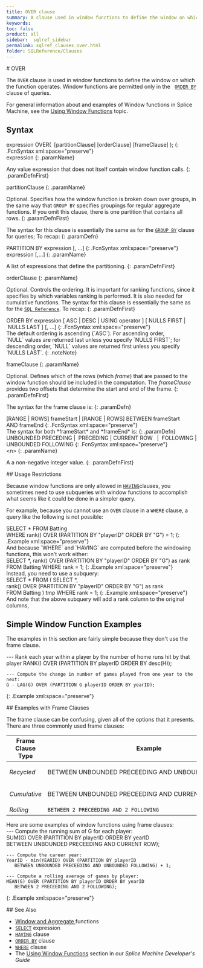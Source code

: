 ```yaml
---
title: OVER clause
summary: A clause used in window functions to define the window on which the function operates. Window functions are permitted only in the SELECT list and the ORDER BY clause of queries.
keywords:
toc: false
product: all
sidebar:  sqlref_sidebar
permalink: sqlref_clauses_over.html
folder: SQLReference/Clauses
---
```

<section>
<div class="TopicContent" data-swiftype-index="true" markdown="1">
# OVER

The `OVER` clause is used in window functions to define the window on
which the function operates. Window functions are permitted only in the
&nbsp;&nbsp;[`ORDER BY`](sqlref_clauses_orderby.html) clause of queries.

For general information about and examples of Window functions in Splice
Machine, see the [Using Window
Functions](developers_fundamentals_windowfcns.html) topic.

## Syntax

<div class="fcnWrapperWide" markdown="1">
    expression OVER( 
         [partitionClause]
         [orderClause]
         [frameClause] );
{: .FcnSyntax xml:space="preserve"}

</div>
<div class="paramList" markdown="1">
expression
{: .paramName}

Any value expression that does not itself contain window function calls.
{: .paramDefnFirst}

partitionClause
{: .paramName}

Optional. Specifies how the window function is broken down over groups,
in the same way that `GROUP BY` specifies groupings for regular
aggregate functions. If you omit this clause, there is one partition
that contains all rows.
{: .paramDefnFirst}

The syntax for this clause is essentially the same as for the
[`GROUP BY`](sqlref_clauses_groupby.html) clause for queries; To recap:
{: .paramDefn}

<div class="fcnWrapperWide" markdown="1">
    PARTITION BY expression [, ...]
{: .FcnSyntax xml:space="preserve"}

</div>
<div class="paramList" markdown="1">
expression [,...]
{: .paramName}

A list of expressions that define the partitioning.
{: .paramDefnFirst}

</div>
orderClause
{: .paramName}

Optional. Controls the ordering. It is important for ranking functions,
since it specifies by which variables ranking is performed. It is also
needed for cumulative functions. The syntax for this clause is
essentially the same as for the
[`SQL Reference`](sqlref_clauses_orderby.html). To recap:
{: .paramDefnFirst}

<div class="fcnWrapperWide" markdown="1">
    ORDER BY expression
       [ ASC | DESC | USING operator ]   [ NULLS FIRST | NULLS LAST ]
       [, ...]
{: .FcnSyntax xml:space="preserve"}

</div>
The default ordering is ascending (`ASC`). For ascending order,
`NULL` values are returned last unless you specify `NULLS FIRST`; for
descending order, `NULL` values are returned first unless you specify
`NULLS LAST`.
{: .noteNote}

frameClause
{: .paramName}

Optional. Defines which of the rows (which *frame*) that are passed to
the window function should be included in the computation. The
*frameClause* provides two offsets that determine the start and end of
the frame.
{: .paramDefnFirst}

The syntax for the frame clause is:
{: .paramDefn}

<div class="fcnWrapperWide" markdown="1">
    [RANGE | ROWS] frameStart |
    [RANGE | ROWS] BETWEEN frameStart AND frameEnd
{: .FcnSyntax xml:space="preserve"}

</div>
The syntax for both *frameStart* and *frameEnd* is:
{: .paramDefn}

<div class="fcnWrapperWide" markdown="1">
    UNBOUNDED PRECEDING |
    <n> PRECEDING       |
    CURRENT ROW         |
    <n> FOLLOWING       |
    UNBOUNDED FOLLOWING
{: .FcnSyntax xml:space="preserve"}

</div>
<div class="paramList" markdown="1">
&lt;n&gt;
{: .paramName}

A a non-negative integer value.
{: .paramDefnFirst}

</div>
</div>
## Usage Restrictions

Because window functions are only allowed in
[`HAVING`](sqlref_clauses_using.html)clauses, you sometimes need to use
subqueries with window functions to accomplish what seems like it could
be done in a simpler query.

For example, because you cannot use an `OVER` clause in a
`WHERE` clause, a query like the following is not possible:

<div class="preWrapperWide" markdown="1">
    SELECT *
    FROM Batting
    WHERE rank() OVER (PARTITION BY "playerID" ORDER BY "G") = 1;
{: .Example xml:space="preserve"}

</div>
And because `WHERE` and `HAVING` are computed before the windowing
functions, this won't work either:

<div class="preWrapperWide" markdown="1">
    SELECT *, rank() OVER (PARTITION BY "playerID" ORDER BY "G") as rank
    FROM Batting
    WHERE rank = 1;
{: .Example xml:space="preserve"}

</div>
Instead, you need to use a subquery:

<div class="preWrapperWide" markdown="1">
    SELECT *
    FROM (
       SELECT *, rank() OVER (PARTITION BY "playerID" ORDER BY "G") as rank
       FROM Batting
    ) tmp
    WHERE rank = 1;
{: .Example xml:space="preserve"}

</div>
And note that the above subquery will add a rank column to the original
columns,

## Simple Window Function Examples

The examples in this section are fairly simple because they don't use
the frame clause.

<div class="preWrapperWide" markdown="1">
    --- Rank each year within a player by the number of home runs hit by that player
    RANK() OVER (PARTITION BY playerID ORDER BY desc(H));

    --- Compute the change in number of games played from one year to the next:
    G - LAG(G) OVER (PARTITION G playerID ORDER BY yearID);
{: .Example xml:space="preserve"}

</div>
## Examples with Frame Clauses

The frame clause can be confusing, given all of the options that it
presents. There are three commonly used frame clauses:

<table summary="Frame clause types">
                <col />
                <col />
                <thead>
                    <tr>
                        <th>Frame Clause Type</th>
                        <th>Example</th>
                    </tr>
                </thead>
                <tbody>
                    <tr>
                        <td><em>Recycled</em></td>
                        <td class="CodeFont">
                            <p>BETWEEN UNBOUNDED PRECEEDING AND UNBOUNDED FOLLOWING</p>
                        </td>
                    </tr>
                    <tr>
                        <td><em>Cumulative</em></td>
                        <td class="CodeFont">
                            <p>BETWEEN UNBOUNDED PRECEEDING AND CURRENT ROW</p>
                        </td>
                    </tr>
                    <tr>
                        <td><em>Rolling</em></td>
                        <td><code>BETWEEN 2 PRECEEDING AND 2 FOLLOWING</code></td>
                    </tr>
                </tbody>
            </table>
Here are some examples of window functions using frame clauses:

<div class="preWrapperWide" markdown="1">
    --- Compute the running sum of G for each player:
    SUM(G) OVER (PARTITION BY playerID ORDER BY yearID
      BETWEEN UNBOUNDED PRECEEDING AND CURRENT ROW);

    --- Compute the career year:
    YearID - min(YEARID) OVER (PARTITION BY playerID
       BETWEEN UNBOUNDED PRECEEDING AND UNBOUNDED FOLLOWING) + 1;

    --- Compute a rolling average of games by player:
    MEAN(G) OVER (PARTITION BY playerID ORDER BY yearID
       BETWEEN 2 PRECEEDING AND 2 FOLLOWING);
{: .Example xml:space="preserve"}

</div>
## See Also

* [Window and Aggregate
  ](sqlref_builtinfcns_windowfcnsintro.html)functions
* [`SELECT`](sqlref_expressions_select.html) expression
* [`HAVING`](sqlref_clauses_having.html) clause
* [`ORDER BY`](sqlref_clauses_orderby.html) clause
* [`WHERE`](sqlref_clauses_where.html) clause
* The [Using Window Functions](developers_fundamentals_windowfcns.html)
  section in our *Splice Machine Developer's Guide*

</div>
</section>
